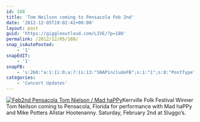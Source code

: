 ```yaml
---
id: 188
title: 'Tom Neilson coming to Pensacola Feb 2nd'
date: '2012-12-05T19:02:42+00:00'
layout: post
guid: 'https://giggleoutloud.com/LIVE/?p=188'
permalink: /2012/12/05/188/
snap_isAutoPosted:
    - '1'
snapEdIT:
    - '1'
snapFB:
    - 's:260:"a:1:{i:0;a:7:{s:13:"SNAPincludeFB";s:1:"1";s:8:"PostType";s:1:"A";s:10:"AttachPost";s:1:"1";s:10:"SNAPformat";s:41:"New post has been published on %SITENAME%";s:11:"isPrePosted";s:1:"1";s:8:"isPosted";s:1:"1";s:4:"pgID";s:30:"136530628479_10151287106948480";}}";'
categories:
    - 'Concert Updates'
---
```


[![Feb2nd Pensacola Tom Nielson / Mad haPPy](https://giggleoutloud.com/LIVE/wp-content/uploads/2012/12/Feb2ndPensacola-254x300.jpg "Feb2nd Pensacola Tom Nielson / Mad haPPy")](https://giggleoutloud.com/LIVE/wp-content/uploads/2012/12/Feb2ndPensacola.jpg)Kerrville Folk Festival Winner Tom Neilson coming to Pensacola, Florida for performance with Mad haPPy and Mike Potters Allstar Hootenanny. Saturday, February 2nd at Sluggo’s.
